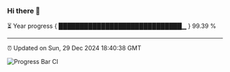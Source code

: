 ### Hi there 👋

⏳ Year progress { █████████████████████████████▁ } 99.39 %

---

⏰ Updated on Sun, 29 Dec 2024 18:40:38 GMT

![Progress Bar CI](https://github.com/IshwaranRudhara/GIT-ACTION/workflows/Progress%20Bar%20CI/badge.svg)
